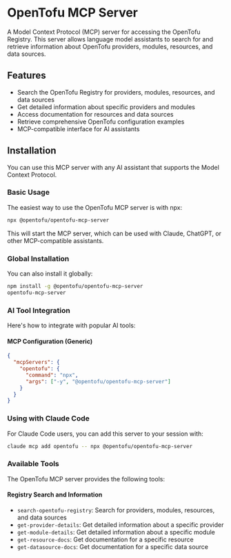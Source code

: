 # OpenTofu MCP Server

A Model Context Protocol (MCP) server for accessing the OpenTofu Registry. This server allows language model assistants to search for and retrieve information about OpenTofu providers, modules, resources, and data sources.

## Features

- Search the OpenTofu Registry for providers, modules, resources, and data sources
- Get detailed information about specific providers and modules
- Access documentation for resources and data sources
- Retrieve comprehensive OpenTofu configuration examples
- MCP-compatible interface for AI assistants

## Installation

You can use this MCP server with any AI assistant that supports the Model Context Protocol.

### Basic Usage

The easiest way to use the OpenTofu MCP server is with npx:

```bash
npx @opentofu/opentofu-mcp-server
```

This will start the MCP server, which can be used with Claude, ChatGPT, or other MCP-compatible assistants.

### Global Installation

You can also install it globally:

```bash
npm install -g @opentofu/opentofu-mcp-server
opentofu-mcp-server
```

### AI Tool Integration

Here's how to integrate with popular AI tools:

#### MCP Configuration (Generic)

```json
{
  "mcpServers": {
    "opentofu": {
      "command": "npx",
      "args": ["-y", "@opentofu/opentofu-mcp-server"]
    }
  }
}
```

### Using with Claude Code

For Claude Code users, you can add this server to your session with:

```bash
claude mcp add opentofu -- npx @opentofu/opentofu-mcp-server
```

### Available Tools

The OpenTofu MCP server provides the following tools:

#### Registry Search and Information

- `search-opentofu-registry`: Search for providers, modules, resources, and data sources
- `get-provider-details`: Get detailed information about a specific provider
- `get-module-details`: Get detailed information about a specific module
- `get-resource-docs`: Get documentation for a specific resource
- `get-datasource-docs`: Get documentation for a specific data source
